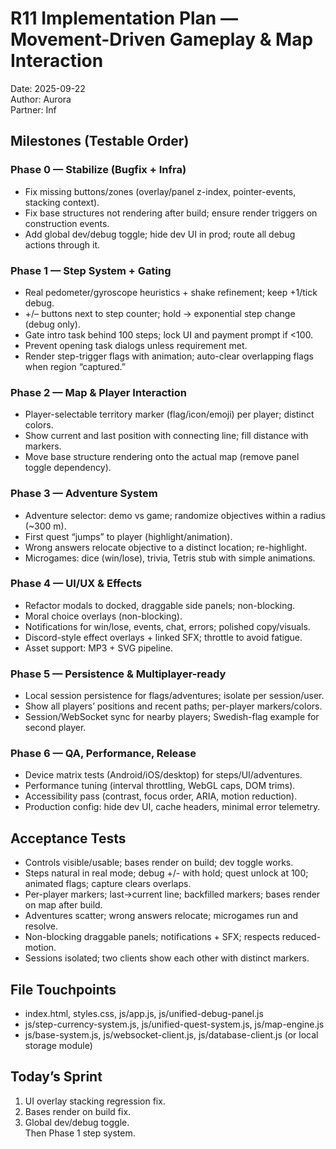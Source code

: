 # R11 Implementation Plan — Movement-Driven Gameplay & Map Interaction

Date: 2025-09-22  
Author: Aurora  
Partner: Inf

## Milestones (Testable Order)

### Phase 0 — Stabilize (Bugfix + Infra)
- Fix missing buttons/zones (overlay/panel z-index, pointer-events, stacking context).
- Fix base structures not rendering after build; ensure render triggers on construction events.
- Add global dev/debug toggle; hide dev UI in prod; route all debug actions through it.

### Phase 1 — Step System + Gating
- Real pedometer/gyroscope heuristics + shake refinement; keep +1/tick debug.
- +/– buttons next to step counter; hold → exponential step change (debug only).
- Gate intro task behind 100 steps; lock UI and payment prompt if <100.
- Prevent opening task dialogs unless requirement met.
- Render step-trigger flags with animation; auto-clear overlapping flags when region “captured.”

### Phase 2 — Map & Player Interaction
- Player-selectable territory marker (flag/icon/emoji) per player; distinct colors.
- Show current and last position with connecting line; fill distance with markers.
- Move base structure rendering onto the actual map (remove panel toggle dependency).

### Phase 3 — Adventure System
- Adventure selector: demo vs game; randomize objectives within a radius (~300 m).
- First quest “jumps” to player (highlight/animation).
- Wrong answers relocate objective to a distinct location; re-highlight.
- Microgames: dice (win/lose), trivia, Tetris stub with simple animations.

### Phase 4 — UI/UX & Effects
- Refactor modals to docked, draggable side panels; non-blocking.
- Moral choice overlays (non-blocking).
- Notifications for win/lose, events, chat, errors; polished copy/visuals.
- Discord-style effect overlays + linked SFX; throttle to avoid fatigue.
- Asset support: MP3 + SVG pipeline.

### Phase 5 — Persistence & Multiplayer-ready
- Local session persistence for flags/adventures; isolate per session/user.
- Show all players’ positions and recent paths; per-player markers/colors.
- Session/WebSocket sync for nearby players; Swedish-flag example for second player.

### Phase 6 — QA, Performance, Release
- Device matrix tests (Android/iOS/desktop) for steps/UI/adventures.
- Performance tuning (interval throttling, WebGL caps, DOM trims).
- Accessibility pass (contrast, focus order, ARIA, motion reduction).
- Production config: hide dev UI, cache headers, minimal error telemetry.

## Acceptance Tests
- Controls visible/usable; bases render on build; dev toggle works.
- Steps natural in real mode; debug +/- with hold; quest unlock at 100; animated flags; capture clears overlaps.
- Per-player markers; last→current line; backfilled markers; bases render on map after build.
- Adventures scatter; wrong answers relocate; microgames run and resolve.
- Non-blocking draggable panels; notifications + SFX; respects reduced-motion.
- Sessions isolated; two clients show each other with distinct markers.

## File Touchpoints
- index.html, styles.css, js/app.js, js/unified-debug-panel.js
- js/step-currency-system.js, js/unified-quest-system.js, js/map-engine.js
- js/base-system.js, js/websocket-client.js, js/database-client.js (or local storage module)

## Today’s Sprint
1) UI overlay stacking regression fix.  
2) Bases render on build fix.  
3) Global dev/debug toggle.  
Then Phase 1 step system.


